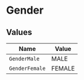# Gender


## Values

| Name           | Value          |
| -------------- | -------------- |
| `GenderMale`   | MALE           |
| `GenderFemale` | FEMALE         |